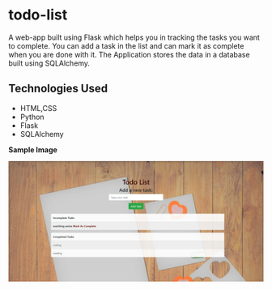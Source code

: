 # todo-list
A web-app built using Flask which helps you in tracking the tasks you want to complete. You can add a task in the list and can mark it as complete when you are done with it. The Application stores the data in a database built using SQLAlchemy.

## **Technologies Used**

- HTML,CSS
- Python
- Flask
- SQLAlchemy

**Sample Image**

![Preview Image](https://github.com/apurva19/todo-list/blob/master/Sample%20Images/todo%20list.png)
